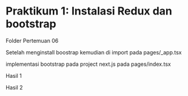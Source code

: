 # Praktikum 1: Instalasi Redux dan bootstrap

Folder Pertemuan 06


Setelah menginstall boostrap kemudian di import pada pages/_app.tsx


implementasi bootstrap pada project next.js pada pages/index.tsx


Hasil 1

Hasil 2